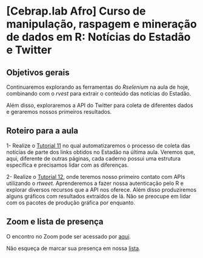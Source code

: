 # [Cebrap.lab Afro] Curso de manipulação, raspagem e mineração de dados em R: Notícias do Estadão e Twitter

## Objetivos gerais

Continuaremos explorando as ferramentas do *Rselenium* na aula de hoje, combinando com o *rvest* para extrair o conteúdo das notícias do Estadão.

Além disso, exploraremos a API do Twitter para coleta de diferentes dados e geraremos nossos primeiros resultados.

## Roteiro para a aula

1- Realize o [Tutorial 11](https://github.com/thiagomeireles/cebrap_afro_2021/blob/main/tutoriais/Tutorial_11.md) no qual automatizaremos o processo de coleta das notícias de parte dos links obtidos no Estadão na última aula. Veremos que, aqui, diferente de outras páginas, cada caderno possui uma estrutura específica e precisamos lidar com as diferenças.

2- Realize o [Tutorial 12](https://github.com/thiagomeireles/cebrap_afro_2021/blob/main/tutoriais/Tutorial_12.md), onde teremos nosso primeiro contato com APIs utilizando o *rtweet*. Aprenderemos a fazer nossa autenticação pelo R e explorar diversos recursos que a API nos oferece. Além disso produziremos alguns gráficos com resultados extraídos de lá. Não se preocupe em lidar com os pacotes de produção gráfica por enquanto.

## Zoom e lista de presença

O encontro no Zoom pode ser acessado por [aqui](https://zoom.us/j/94027633874?pwd=ZkpMYmkybGo5Q3Y4Mzc1UnlOMjhxUT09).

Não esqueça de marcar sua presença em nossa [lista](https://docs.google.com/spreadsheets/d/1OOF-Jj2FfHHw-q3nYk-7sY9OBt9PvvNO92NSvUDVarM/edit#gid=0).
